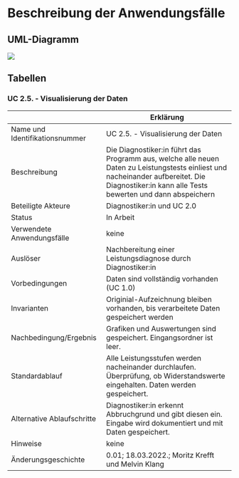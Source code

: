 # Beschreibung der Anwendungsfälle

## UML-Diagramm

![](UML_UseCase_Ergometer.svg)

## Tabellen


### UC 2.5. - Visualisierung der Daten


|                                | Erklärung                                                                                                                                         |
|--------------------------------|--------------------------------------------------------------------------------------------------------------------------------------------------|
| Name und Identifikationsnummer | UC 2.5. - Visualisierung der Daten                                                                                                                |
| Beschreibung                   | Die Diagnostiker:in führt das Programm aus, welche alle neuen Daten zu Leistungstests einliest und nacheinander aufbereitet. Die Diagnostiker:in kann alle Tests bewerten und dann abspeichern   |
| Beteiligte Akteure             | Diagnostiker:in und UC 2.0                                                                                                                    |
| Status                         | In Arbeit                                                                                                                                        |
| Verwendete Anwendungsfälle     | keine                                                                                                          |
| Auslöser                       | Nachbereitung einer Leistungsdiagnose durch Diagnostiker:in                                                                                           |
| Vorbedingungen                 | Daten sind vollständig vorhanden (UC 1.0)                                                                                                                                            |
| Invarianten                    | Originial-Aufzeichnung bleiben vorhanden, bis verarbeitete Daten gespeichert werden                                                                        |
| Nachbedingung/Ergebnis         | Grafiken und Auswertungen sind gespeichert. Eingangsordner ist leer.                                                                    |
| Standardablauf                 | Alle Leistungsstufen werden nacheinander durchlaufen. Überprüfung, ob Widerstandswerte eingehalten. Daten werden gespeichert.                     |
| Alternative Ablaufschritte     | Diagnostiker:in erkennt Abbruchgrund und gibt diesen ein. Eingabe wird dokumentiert und mit Daten gespeichert.                                                                         |
| Hinweise                       | keine                                                                                                                                            |
| Änderungsgeschichte            | 0.01; 18.03.2022.; Moritz Krefft und Melvin Klang                                                                                                                  |
